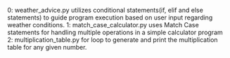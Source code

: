 0: weather_advice.py utilizes conditional statements(if, elif and else statements) to guide program execution based on user input regarding weather conditions.
1: match_case_calculator.py uses Match Case statements for handling multiple operations in a simple calculator program
2: multiplication_table.py for loop to generate and print the multiplication table for any given number.
